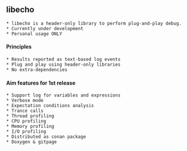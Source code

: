 ## libecho
    * libecho is a header-only library to perform plug-and-play debug.
    * Currently under development
    * Personal usage ONLY

#### Principles
    * Results reported as text-based log events
    * Plug and play using header-only libraries
    * No extra-dependencies

#### Aim features for 1st release
    * Support log for variables and expressions
    * Verbose mode
    * Expectation conditions analysis
    * Trance calls
    * Thread profiling
    * CPU profiling
    * Memory profiling
    * I/O profiling
    * Distributed as conan package
    * Doxygen & gitpage
